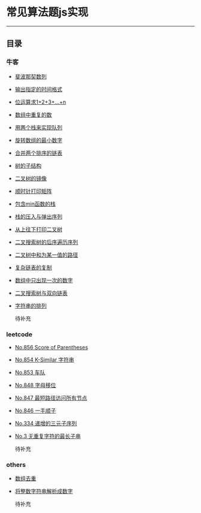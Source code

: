 ﻿# 常见算法题js实现
---
## 目录

### 牛客

* [斐波那契数列](./nowcoder/fibonacci.js "Fibonacci")

* [输出指定的时间格式](./nowcoder/format-date.js "Format Date")

* [位运算求1+2+3+...+n](./nowcoder/sum-solution.js "Sum Solution")

* [数组中重复的数](./nowcoder/repeated-number-in-array.js "repeated number in array")

* [用两个栈来实现队列](./nowcoder/stacks-and-queues.js "use two stacks to achieved queues's push and pop")

* [旋转数组的最小数字](./nowcoder/the-smallest-number-of-rotating-arrays.js "the smallest number of rotating arrays")

* [合并两个排序的链表](./nowcoder/merging-two-sorted-lists.js "Merging two sorted lists")

* [树的子结构](./nowcoder/the-substructure-of-a-tree.js "The substructure of a tree")

* [二叉树的镜像](./nowcoder/the-mirror-of-the-two-forked-tree.js "The mirror of the two forked tree")

* [顺时针打印矩阵](./nowcoder/clockwise-print-matrix.js "Clockwise print matrix")

* [包含min函数的栈](./nowcoder/a-stack-containing-the-min-function.js "A stack containing the min function")

* [栈的压入与弹出序列](./nowcoder/the-sequence-of-the-stack-push-and-pop.js "The sequence of the stack push and pop")

* [从上往下打印二叉树](./nowcoder/print-binary-tree-from-top-to-bottom.js "Print binary tree from top to bottom")

* [二叉搜索树的后序遍历序列](./nowcoder/verify-squence-of-BST.js "Verify squence of BST")

* [二叉树中和为某一值的路径](./nowcoder/find-path.js "Find path")

* [复杂链表的复制](./nowcoder/clone-complex-chain.js "Clone complex chain")

* [数组中只出现一次的数字](./nowcoder/find-nums-appear-once.js "Find nums appear once")

* [二叉搜索树与双向链表](./nowcoder/binary-search-tree-and-doubly-linked-list.js "Binary search tree and doubly linked list")

* [字符串的排列](./nowcoder/permutation.js "String permutation")

  待补充

### leetcode

* [No.856 Score of Parentheses](./leetcode/score-of-parentheses-856.js "856. Score of Parentheses")

* [No.854 K-Similar 字符串](./leetcode/k-similar-strings-854.js "854. K Similar Strings")

* [No.853 车队](./leetcode/car-fleet-853.js "853. Car Fleet")

* [No.848 字母移位](./leetcode/shifting-letters-848.js "848. Shifting Letters")

* [No.847 最短路径访问所有节点](./leetcode/shortest-path-visiting-all-nodes-847.js "847. Shortest Path Visiting All Nodes")

* [No.846 一手顺子](./leetcode/hand-of-straights-846.js "846. Hand of Straights")

* [No.334 递增的三元子序列](./leetcode/top-interview-questions/array-and-strings/increasing-triplet-subsequence.js "334. Increasing Triplet Subsequence")

* [No.3 无重复字符的最长子串](./leetcode/top-interview-questions/array-and-strings/longest-substring-without-repeating-characters.js "3. Longest Substring Without Repeating Characters")

  待补充

### others

* [数组去重](./others/array-remove-repeat-item.js "Array Remove Repeat Item")

* [将整数字符串解析成数字](./others/parsing-string-into-integer.js "将整数字符串解析成数字")


  待补充